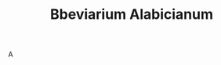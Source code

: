 ---
title: Bbeviarium Alabicianum
letter: B
permalink: "/definitions/bbeviarium-alabicianum.html"
body: A
published_at: '2018-07-07'
source: Black's Law Dictionary
layout: post
---